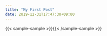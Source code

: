 ```yaml
---
title: "My First Post"
date: 2019-12-31T17:47:30+09:00
---
```


{{< sample-sample >}}{{< /sample-sample >}}
